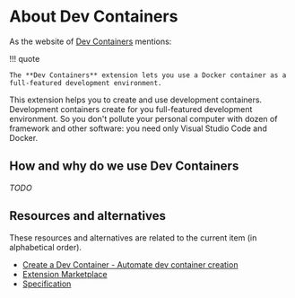 # About Dev Containers

As the website of [Dev Containers](https://marketplace.visualstudio.com/items?itemName=ms-vscode-remote.remote-containers) mentions:

!!! quote

    The **Dev Containers** extension lets you use a Docker container as a full-featured development environment.

This extension helps you to create and use development containers. Development containers create for you full-featured development environment. So you don't pollute your personal computer with dozen of framework and other software: you need only Visual Studio Code and Docker.

## How and why do we use Dev Containers

_TODO_

## Resources and alternatives

These resources and alternatives are related to the current item (in alphabetical order).

- [Create a Dev Container - Automate dev container creation](https://code.visualstudio.com/docs/devcontainers/create-dev-container#_automate-dev-container-creation)
- [Extension Marketplace](https://code.visualstudio.com/docs/editor/extension-marketplace)
- [Specification](https://containers.dev/implementors/json_reference/)
